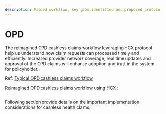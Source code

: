 ```yaml
---
description: Mapped workflow, key gaps identified and proposed protocol changes
---
```


# OPD

The reimagined OPD cashless claims workflow leveraging HCX protocol help us understand how claim requests can processed timely and efficiently. Increased provider network coverage, real time updates and approval of the OPD claims will enhance adoption and trust in the system for policyholder.

Ref: [Typical OPD cashless claims workflow](../typical-workflows/opd.md)

Reimagined OPD cashless claims workflow using HCX :&#x20;

<figure><img src="https://lh5.googleusercontent.com/5feRuEAahQ85dAYA8z5p4k2FcipxxLHovCkN3CbsJr0lFQHNGq3VGmx0wtkR2F1gI3cLzdZc6v3cybbK0PJ5LdhYbQyLMeQRbrodtfKbCZSkBZ1_QwYa3CftfzQ3U6BMcnWKmo0yeNvfAHZvjp8aWJs" alt=""><figcaption></figcaption></figure>

Following section provide details on the important implementation considerations for cashless health claims.&#x20;

